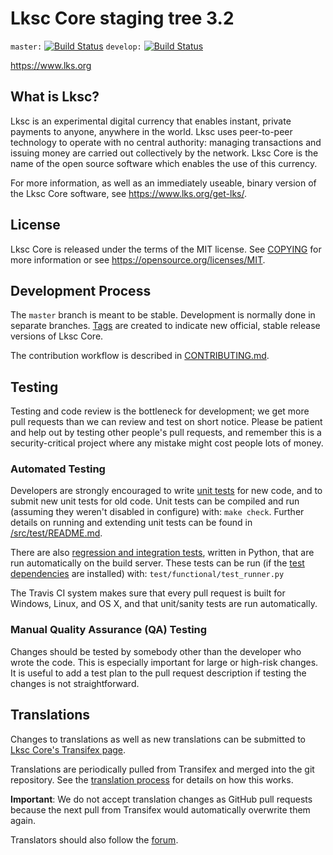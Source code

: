 Lksc Core staging tree 3.2
===========================

`master:` [![Build Status](https://travis-ci.org/lkspay/lks.svg?branch=master)](https://travis-ci.org/lkspay/lks) `develop:` [![Build Status](https://travis-ci.org/lkspay/lks.svg?branch=develop)](https://travis-ci.org/lkspay/lks/branches)

https://www.lks.org


What is Lksc?
-------------

Lksc is an experimental digital currency that enables instant, private
payments to anyone, anywhere in the world. Lksc uses peer-to-peer technology
to operate with no central authority: managing transactions and issuing money
are carried out collectively by the network. Lksc Core is the name of the open
source software which enables the use of this currency.

For more information, as well as an immediately useable, binary version of
the Lksc Core software, see https://www.lks.org/get-lks/.


License
-------

Lksc Core is released under the terms of the MIT license. See [COPYING](COPYING) for more
information or see https://opensource.org/licenses/MIT.

Development Process
-------------------

The `master` branch is meant to be stable. Development is normally done in separate branches.
[Tags](https://github.com/LKSCOIN/LKSCOIN/tags) are created to indicate new official,
stable release versions of Lksc Core.

The contribution workflow is described in [CONTRIBUTING.md](CONTRIBUTING.md).

Testing
-------

Testing and code review is the bottleneck for development; we get more pull
requests than we can review and test on short notice. Please be patient and help out by testing
other people's pull requests, and remember this is a security-critical project where any mistake might cost people
lots of money.

### Automated Testing

Developers are strongly encouraged to write [unit tests](src/test/README.md) for new code, and to
submit new unit tests for old code. Unit tests can be compiled and run
(assuming they weren't disabled in configure) with: `make check`. Further details on running
and extending unit tests can be found in [/src/test/README.md](/src/test/README.md).

There are also [regression and integration tests](/test), written
in Python, that are run automatically on the build server.
These tests can be run (if the [test dependencies](/test) are installed) with: `test/functional/test_runner.py`

The Travis CI system makes sure that every pull request is built for Windows, Linux, and OS X, and that unit/sanity tests are run automatically.

### Manual Quality Assurance (QA) Testing

Changes should be tested by somebody other than the developer who wrote the
code. This is especially important for large or high-risk changes. It is useful
to add a test plan to the pull request description if testing the changes is
not straightforward.

Translations
------------

Changes to translations as well as new translations can be submitted to
[Lksc Core's Transifex page](https://www.transifex.com/projects/p/lks/).

Translations are periodically pulled from Transifex and merged into the git repository. See the
[translation process](doc/translation_process.md) for details on how this works.

**Important**: We do not accept translation changes as GitHub pull requests because the next
pull from Transifex would automatically overwrite them again.

Translators should also follow the [forum](https://www.lks.org/forum/topic/lks-worldwide-collaboration.88/).
